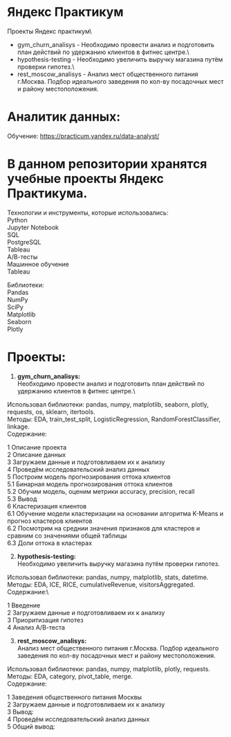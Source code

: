 # Яндекс Практикум
Проекты Яндекс практикум\
* gym_churn_analisys - Необходимо провести анализ и подготовить план действий по удержанию клиентов в фитнес центре.\
* hypothesis-testing - Необходимо увеличить выручку магазина путём проверки гипотез.\
* rest_moscow_analisys - Анализ мест общественного питания г.Москва. Подбор идеального заведения по кол-ву посадочных мест и району местоположения.


# Аналитик данных:
Обучение: https://practicum.yandex.ru/data-analyst/

# В данном репозитории хранятся учебные проекты Яндекс Практикума.

Технологии и инструменты, которые использовались:\
Python\
Jupyter Notebook\
SQL\
PostgreSQL\
Tableau\
А/В-тесты\
Машинное обучение\
Tableau


Библиотеки:\
Pandas\
NumPy\
SciPy\
Matplotlib\
Seaborn\
Plotly

# Проекты:
1) **gym_churn_analisys:** \
Необходимо провести анализ и подготовить план действий по удержанию клиентов в фитнес центре.\

Использовал библиотеки: pandas, numpy, matplotlib, seaborn, plotly, requests, os, sklearn, itertools.\
Методы: EDA, train_test_split, LogisticRegression, RandomForestClassifier, linkage.\
Содержание:

1  Описание проекта\
2  Описание данных\
3  Загружаем данные и подготовливаем их к анализу\
4  Проведём исследовательский анализ данных\
5  Построим модель прогнозирования оттока клиентов\
    5.1  Бинарная модель прогнозирования оттока клиентов\
    5.2  Обучим модель, оценим метрики accuracy, precision, recall\
    5.3  Вывод\
6  Кластеризация клиентов\
    6.1  Обучение модели кластеризации на основании алгоритма K-Means и прогноз кластеров клиентов\
    6.2  Посмотрим на среднии значения признаков для кластеров и сравним со значениями общей таблицы\
    6.3  Доли оттока в кластерах

2) **hypothesis-testing:** \
Необходимо увеличить выручку магазина путём проверки гипотез.

Использовал библиотеки: pandas, numpy, matplotlib, stats, datetime.\
Методы: EDA, ICE, RICE, cumulativeRevenue, visitorsAggregated.\
Содержание:\

1  Введение\
2  Загружаем данные и подготовливаем их к анализу\
3  Приоритизация гипотез\
4  Анализ А/В-теста

3) **rest_moscow_analisys:** \
Анализ мест общественного питания г.Москва. Подбор идеального заведения по кол-ву посадочных мест и району местоположения.

Использовал библиотеки: pandas, numpy, matplotlib, plotly, requests.\
Методы: EDA, category, pivot_table, merge.\
Содержание:

1  Заведения общественного питания Москвы\
2  Загружаем данные и подготовливаем их к анализу\
3  Вывод:\
4  Проведём исследовательский анализ данных\
5  Общий вывод:
